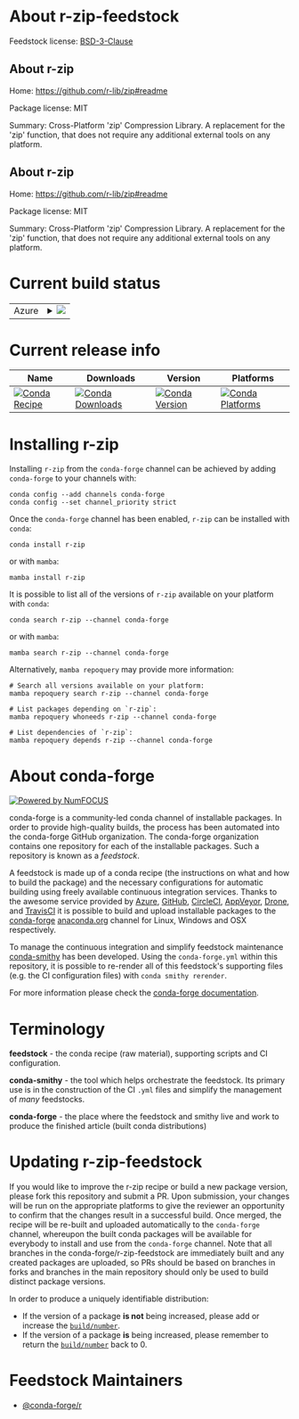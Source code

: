 About r-zip-feedstock
=====================

Feedstock license: [BSD-3-Clause](https://github.com/conda-forge/r-zip-feedstock/blob/main/LICENSE.txt)


About r-zip
-----------

Home: https://github.com/r-lib/zip#readme

Package license: MIT

Summary: Cross-Platform 'zip' Compression Library. A replacement for the 'zip' function, that does not require any additional external tools on any platform.

About r-zip
-----------

Home: https://github.com/r-lib/zip#readme

Package license: MIT

Summary: Cross-Platform 'zip' Compression Library. A replacement for the 'zip' function, that does not require any additional external tools on any platform.

Current build status
====================


<table>
    
  <tr>
    <td>Azure</td>
    <td>
      <details>
        <summary>
          <a href="https://dev.azure.com/conda-forge/feedstock-builds/_build/latest?definitionId=1820&branchName=main">
            <img src="https://dev.azure.com/conda-forge/feedstock-builds/_apis/build/status/r-zip-feedstock?branchName=main">
          </a>
        </summary>
        <table>
          <thead><tr><th>Variant</th><th>Status</th></tr></thead>
          <tbody><tr>
              <td>linux_64_r_base4.3</td>
              <td>
                <a href="https://dev.azure.com/conda-forge/feedstock-builds/_build/latest?definitionId=1820&branchName=main">
                  <img src="https://dev.azure.com/conda-forge/feedstock-builds/_apis/build/status/r-zip-feedstock?branchName=main&jobName=linux&configuration=linux%20linux_64_r_base4.3" alt="variant">
                </a>
              </td>
            </tr><tr>
              <td>linux_64_r_base4.4</td>
              <td>
                <a href="https://dev.azure.com/conda-forge/feedstock-builds/_build/latest?definitionId=1820&branchName=main">
                  <img src="https://dev.azure.com/conda-forge/feedstock-builds/_apis/build/status/r-zip-feedstock?branchName=main&jobName=linux&configuration=linux%20linux_64_r_base4.4" alt="variant">
                </a>
              </td>
            </tr><tr>
              <td>linux_aarch64_r_base4.3</td>
              <td>
                <a href="https://dev.azure.com/conda-forge/feedstock-builds/_build/latest?definitionId=1820&branchName=main">
                  <img src="https://dev.azure.com/conda-forge/feedstock-builds/_apis/build/status/r-zip-feedstock?branchName=main&jobName=linux&configuration=linux%20linux_aarch64_r_base4.3" alt="variant">
                </a>
              </td>
            </tr><tr>
              <td>linux_aarch64_r_base4.4</td>
              <td>
                <a href="https://dev.azure.com/conda-forge/feedstock-builds/_build/latest?definitionId=1820&branchName=main">
                  <img src="https://dev.azure.com/conda-forge/feedstock-builds/_apis/build/status/r-zip-feedstock?branchName=main&jobName=linux&configuration=linux%20linux_aarch64_r_base4.4" alt="variant">
                </a>
              </td>
            </tr><tr>
              <td>linux_ppc64le_r_base4.3</td>
              <td>
                <a href="https://dev.azure.com/conda-forge/feedstock-builds/_build/latest?definitionId=1820&branchName=main">
                  <img src="https://dev.azure.com/conda-forge/feedstock-builds/_apis/build/status/r-zip-feedstock?branchName=main&jobName=linux&configuration=linux%20linux_ppc64le_r_base4.3" alt="variant">
                </a>
              </td>
            </tr><tr>
              <td>linux_ppc64le_r_base4.4</td>
              <td>
                <a href="https://dev.azure.com/conda-forge/feedstock-builds/_build/latest?definitionId=1820&branchName=main">
                  <img src="https://dev.azure.com/conda-forge/feedstock-builds/_apis/build/status/r-zip-feedstock?branchName=main&jobName=linux&configuration=linux%20linux_ppc64le_r_base4.4" alt="variant">
                </a>
              </td>
            </tr><tr>
              <td>osx_64_r_base4.3</td>
              <td>
                <a href="https://dev.azure.com/conda-forge/feedstock-builds/_build/latest?definitionId=1820&branchName=main">
                  <img src="https://dev.azure.com/conda-forge/feedstock-builds/_apis/build/status/r-zip-feedstock?branchName=main&jobName=osx&configuration=osx%20osx_64_r_base4.3" alt="variant">
                </a>
              </td>
            </tr><tr>
              <td>osx_64_r_base4.4</td>
              <td>
                <a href="https://dev.azure.com/conda-forge/feedstock-builds/_build/latest?definitionId=1820&branchName=main">
                  <img src="https://dev.azure.com/conda-forge/feedstock-builds/_apis/build/status/r-zip-feedstock?branchName=main&jobName=osx&configuration=osx%20osx_64_r_base4.4" alt="variant">
                </a>
              </td>
            </tr><tr>
              <td>osx_arm64_r_base4.3</td>
              <td>
                <a href="https://dev.azure.com/conda-forge/feedstock-builds/_build/latest?definitionId=1820&branchName=main">
                  <img src="https://dev.azure.com/conda-forge/feedstock-builds/_apis/build/status/r-zip-feedstock?branchName=main&jobName=osx&configuration=osx%20osx_arm64_r_base4.3" alt="variant">
                </a>
              </td>
            </tr><tr>
              <td>osx_arm64_r_base4.4</td>
              <td>
                <a href="https://dev.azure.com/conda-forge/feedstock-builds/_build/latest?definitionId=1820&branchName=main">
                  <img src="https://dev.azure.com/conda-forge/feedstock-builds/_apis/build/status/r-zip-feedstock?branchName=main&jobName=osx&configuration=osx%20osx_arm64_r_base4.4" alt="variant">
                </a>
              </td>
            </tr><tr>
              <td>win_64_r_base4.3</td>
              <td>
                <a href="https://dev.azure.com/conda-forge/feedstock-builds/_build/latest?definitionId=1820&branchName=main">
                  <img src="https://dev.azure.com/conda-forge/feedstock-builds/_apis/build/status/r-zip-feedstock?branchName=main&jobName=win&configuration=win%20win_64_r_base4.3" alt="variant">
                </a>
              </td>
            </tr><tr>
              <td>win_64_r_base4.4</td>
              <td>
                <a href="https://dev.azure.com/conda-forge/feedstock-builds/_build/latest?definitionId=1820&branchName=main">
                  <img src="https://dev.azure.com/conda-forge/feedstock-builds/_apis/build/status/r-zip-feedstock?branchName=main&jobName=win&configuration=win%20win_64_r_base4.4" alt="variant">
                </a>
              </td>
            </tr>
          </tbody>
        </table>
      </details>
    </td>
  </tr>
</table>

Current release info
====================

| Name | Downloads | Version | Platforms |
| --- | --- | --- | --- |
| [![Conda Recipe](https://img.shields.io/badge/recipe-r--zip-green.svg)](https://anaconda.org/conda-forge/r-zip) | [![Conda Downloads](https://img.shields.io/conda/dn/conda-forge/r-zip.svg)](https://anaconda.org/conda-forge/r-zip) | [![Conda Version](https://img.shields.io/conda/vn/conda-forge/r-zip.svg)](https://anaconda.org/conda-forge/r-zip) | [![Conda Platforms](https://img.shields.io/conda/pn/conda-forge/r-zip.svg)](https://anaconda.org/conda-forge/r-zip) |

Installing r-zip
================

Installing `r-zip` from the `conda-forge` channel can be achieved by adding `conda-forge` to your channels with:

```
conda config --add channels conda-forge
conda config --set channel_priority strict
```

Once the `conda-forge` channel has been enabled, `r-zip` can be installed with `conda`:

```
conda install r-zip
```

or with `mamba`:

```
mamba install r-zip
```

It is possible to list all of the versions of `r-zip` available on your platform with `conda`:

```
conda search r-zip --channel conda-forge
```

or with `mamba`:

```
mamba search r-zip --channel conda-forge
```

Alternatively, `mamba repoquery` may provide more information:

```
# Search all versions available on your platform:
mamba repoquery search r-zip --channel conda-forge

# List packages depending on `r-zip`:
mamba repoquery whoneeds r-zip --channel conda-forge

# List dependencies of `r-zip`:
mamba repoquery depends r-zip --channel conda-forge
```


About conda-forge
=================

[![Powered by
NumFOCUS](https://img.shields.io/badge/powered%20by-NumFOCUS-orange.svg?style=flat&colorA=E1523D&colorB=007D8A)](https://numfocus.org)

conda-forge is a community-led conda channel of installable packages.
In order to provide high-quality builds, the process has been automated into the
conda-forge GitHub organization. The conda-forge organization contains one repository
for each of the installable packages. Such a repository is known as a *feedstock*.

A feedstock is made up of a conda recipe (the instructions on what and how to build
the package) and the necessary configurations for automatic building using freely
available continuous integration services. Thanks to the awesome service provided by
[Azure](https://azure.microsoft.com/en-us/services/devops/), [GitHub](https://github.com/),
[CircleCI](https://circleci.com/), [AppVeyor](https://www.appveyor.com/),
[Drone](https://cloud.drone.io/welcome), and [TravisCI](https://travis-ci.com/)
it is possible to build and upload installable packages to the
[conda-forge](https://anaconda.org/conda-forge) [anaconda.org](https://anaconda.org/)
channel for Linux, Windows and OSX respectively.

To manage the continuous integration and simplify feedstock maintenance
[conda-smithy](https://github.com/conda-forge/conda-smithy) has been developed.
Using the ``conda-forge.yml`` within this repository, it is possible to re-render all of
this feedstock's supporting files (e.g. the CI configuration files) with ``conda smithy rerender``.

For more information please check the [conda-forge documentation](https://conda-forge.org/docs/).

Terminology
===========

**feedstock** - the conda recipe (raw material), supporting scripts and CI configuration.

**conda-smithy** - the tool which helps orchestrate the feedstock.
                   Its primary use is in the construction of the CI ``.yml`` files
                   and simplify the management of *many* feedstocks.

**conda-forge** - the place where the feedstock and smithy live and work to
                  produce the finished article (built conda distributions)


Updating r-zip-feedstock
========================

If you would like to improve the r-zip recipe or build a new
package version, please fork this repository and submit a PR. Upon submission,
your changes will be run on the appropriate platforms to give the reviewer an
opportunity to confirm that the changes result in a successful build. Once
merged, the recipe will be re-built and uploaded automatically to the
`conda-forge` channel, whereupon the built conda packages will be available for
everybody to install and use from the `conda-forge` channel.
Note that all branches in the conda-forge/r-zip-feedstock are
immediately built and any created packages are uploaded, so PRs should be based
on branches in forks and branches in the main repository should only be used to
build distinct package versions.

In order to produce a uniquely identifiable distribution:
 * If the version of a package **is not** being increased, please add or increase
   the [``build/number``](https://docs.conda.io/projects/conda-build/en/latest/resources/define-metadata.html#build-number-and-string).
 * If the version of a package **is** being increased, please remember to return
   the [``build/number``](https://docs.conda.io/projects/conda-build/en/latest/resources/define-metadata.html#build-number-and-string)
   back to 0.

Feedstock Maintainers
=====================

* [@conda-forge/r](https://github.com/orgs/conda-forge/teams/r/)

